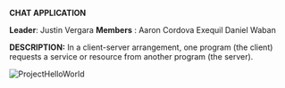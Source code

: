 **CHAT APPLICATION**

**Leader**:
Justin Vergara 
 **Members** :
 Aaron Cordova 
 Exequil Daniel Waban
 
**DESCRIPTION:**
In a client-server arrangement, one program (the client) requests a service or resource from another program (the server).

![ProjectHelloWorld](https://user-images.githubusercontent.com/116893017/199648003-030b264a-98b8-40e4-a8c8-2816fe0cf986.png)

